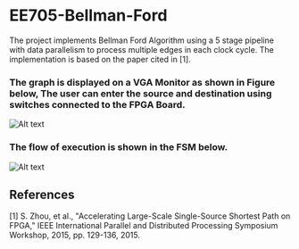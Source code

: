  # EE705-Bellman-Ford


The project implements Bellman Ford Algorithm using a 5 stage pipeline with data parallelism to process multiple edges in each clock cycle.
The implementation is based on the paper cited in [1]. 

### The graph is displayed on a VGA Monitor as shown in Figure below, The user can enter the source and destination using switches connected to the FPGA Board.

![Alt text](https://github.com/nikhil879/EE705-Bellman-Ford/blob/master/Graphs/graph_vga.jpeg?raw=true "Dataflow of FSM")

### The flow of execution is shown in the FSM below. 

![Alt text](https://github.com/nikhil879/EE705-Bellman-Ford/blob/master/FSM/FSM.jpeg?raw=true "Dataflow of FSM")


## References
<a id="1">[1]</a> 
S. Zhou, et al., "Accelerating Large-Scale Single-Source Shortest Path on FPGA," IEEE International Parallel and Distributed Processing Symposium Workshop, 2015, pp. 129-136, 2015.
